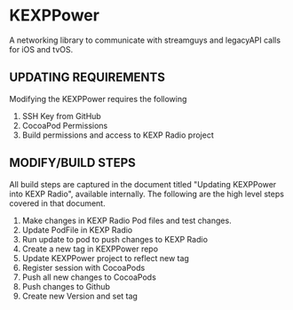 # KEXPPower
A networking library to communicate with streamguys and legacyAPI calls for iOS and tvOS. 

## UPDATING REQUIREMENTS
Modifying the KEXPPower requires the following
1. SSH Key from GitHub
2. CocoaPod Permissions
3. Build permissions and access to KEXP Radio project

## MODIFY/BUILD STEPS
All build steps are captured in the document titled "Updating KEXPPower into KEXP Radio", available internally. The following are the high level steps covered in that document. 

1. Make changes in KEXP Radio Pod files and test changes.
2. Update PodFile in KEXP Radio
3. Run update to pod to push changes to KEXP Radio
4. Create a new tag in KEXPPower repo
5. Update KEXPPower project to reflect new tag
6. Register session with CocoaPods
7. Push all new changes to CocoaPods
8. Push changes to Github
9. Create new Version and set tag
